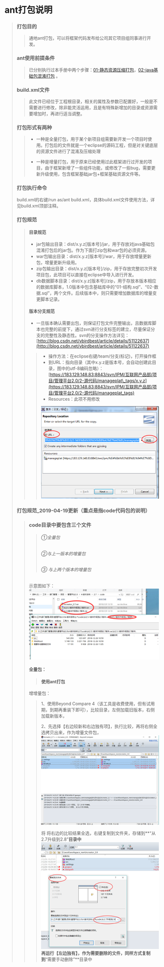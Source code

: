 # ant打包说明

> ### 打包目的
>
> > 通地ant打包，可以将框架代码发布给公司其它项目组同事进行开发。
>
> ### ant使用前提条件
>
> > 已分别执行过本手册中两个步骤：[01-静态资源压缩打包](/kuang-jia-da-bao/01jing-tai-zi-yuan-da-bao-jscsszip.md)，[02-java基础包混淆打包](/02-javaji-chu-bao-hun-yao-da-bao.md)   。
>
> ### build.xml文件
>
> > 此文件已经位于工程根目录，相关的属性及参数已配置好，一般是不需要进行修改，除非能灵活运用，且是有特殊新增加的目录或资源需要增加时，再进行适当调整。
>
> ### 打包形式有两种
>
> > * 一种是全量打包，用于某个新项目组需要新开发一个项目时使用。打包后的文件就是一个eclipse的源码工程，但是对关键底层的资源文件进行了混淆及压缩处理
> >
> > * 一种是增量打包，用于原来已经使用过此框架进行过开发的项目，由于框架新增了一些组件功能，或修改了一些bug，需要更新升级使用，包含框架基础jar包+框架基础资源文件等。
>
> ### 打包执行命令
>
> build.xml的右键/run as/ant build.xml，具体build.xml文件使用方法，详见build.xml顶部注释。
>
> ### 打包规范
>
> > #### 目录规范
> >
> > * jar包输出目录：dist/x.y.z\[版本号\]/jar，用于存放对java基础包混淆打包后的jar包。作为下面打zip包和war包的必须资源。
> > * war包输出目录：dist/x.y.z\[版本号\]/war，用于存放增量更新包，增量更新升级用。
> > * zip包输出目录：dist/x.y.z\[版本号\]/zip，用于存放完整初次开发项目包，此项目可以直接在eclipse中导入进行开发。
> > * db数据脚本目录：dist/x.y.z\[版本号\]/zip，用于存放本版本相应的数据库脚本，1.0版本中包含基础库中的“01-结构.sql”、“02-数据.sql”，两个文件。后续版本中，则只需要增加数据库的增量变更脚本记录。
> >
> > #### 版本分支规范
> >
> > * 一旦版本确认需要出包，则保证打包文件完整输出，且数据库脚本也完整的前提下，通过svn进行分支标签的建立，尽量保证分支的完整性及静态性。svn的分支操作方法详见：[http://blog.csdn.net/vbirdbest/article/details/51122637](http://blog.csdn.net/vbirdbest/article/details/51122637)
> >
> > > * 操作方法：在eclipse右键/team/分支\(标记\)，打开操作框
> > > * 到URL：指向目录（其中x.y.z是版本号，会自动创建此目录，图中的utf-8编码忽略）：[https://183.129.148.83:8843/svn/IPM/互联网产品部/项目/管理平台2.0/2-源代码/manageplat\_tags/x.y.z](https://183.129.148.83:8843/svn/IPM/互联网产品部/项目/管理平台2.0/2-源代码/manageplat_tags)
> > > * Resources：此项不用修改
> > >
> > > ![](/assets/branch_tag.png)
>
> ### 打包规范\_2019-04-19更新（重点是指code代码包的说明）
>
> > ### code目录中要包含三个文件
> >
> > > ###### ①全量包
> > >
> > > ###### ②与上一版本的增量包
> > >
> > > ###### ③ 与上两个版本的增量包
> >
> > 示意图如下：![](/assets/code_dir.png)
> >
> > #### 全量包：
> >
> > > #### 使用ant打包
> >
> > 增增量包：
> >
> > > 1、使用Beyond Compare 4（该工具是收费使用，但有试用期，到期再重装下即可），比较目录，左侧加载旧版本，右侧加载新版本，
> > >
> > > 2、先选择【右边较新和右边独有项】，执行比较，再将右侧全选拷贝出来，作为增量文件包，![](/assets/upt_file.png)
> > >
> > > 将     将右边的比较结果全选，右键复制到文件夹，存储到**“从2.7升级到2.8”**目录中![](/assets/copy_to_1.png)再运行【左边独有】，作为需要删除的文件，同样方式复制到**“需要手动删除”**目录中

## 



